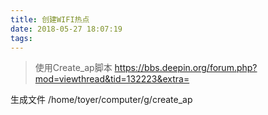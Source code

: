 ```yaml
---
title: 创建WIFI热点
date: 2018-05-27 18:07:19
tags:
---
```

> 使用Create_ap脚本
https://bbs.deepin.org/forum.php?mod=viewthread&tid=132223&extra=


生成文件 /home/toyer/computer/g/create_ap

